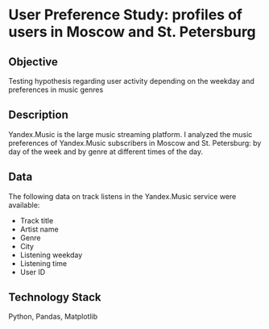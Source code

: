 # User Preference Study: profiles of users in Moscow and St. Petersburg

## Objective
Testing hypothesis regarding user activity depending on the weekday and preferences in music genres

## Description
Yandex.Music is the large music streaming platform. I analyzed the music preferences of Yandex.Music subscribers in Moscow and St. Petersburg: by day of the week and by genre at different times of the day.

## Data
The following data on track listens in the Yandex.Music service were available:
- Track title
- Artist name
- Genre
- City
- Listening weekday
- Listening time
- User ID

## Technology Stack
Python, Pandas, Matplotlib

